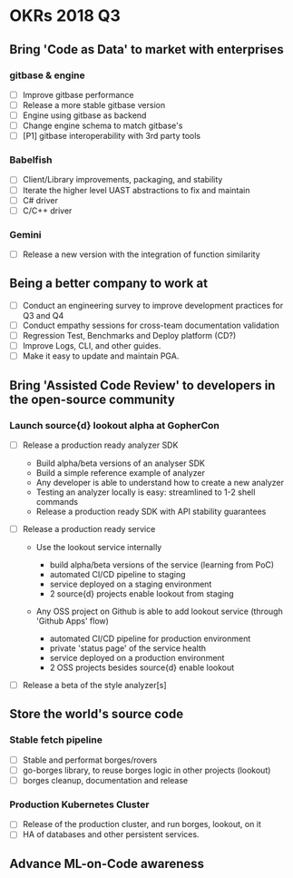 # OKRs 2018 Q3

## Bring 'Code as Data' to market with enterprises

### gitbase & engine

- [ ] Improve gitbase performance
- [ ] Release a more stable gitbase version
- [ ] Engine using gitbase as backend
- [ ] Change engine schema to match gitbase's
- [ ] [P1] gitbase interoperability with 3rd party tools

### Babelfish

- [ ] Client/Library improvements, packaging, and stability
- [ ] Iterate the higher level UAST abstractions to fix and maintain
- [ ] C# driver
- [ ] C/C++ driver

### Gemini

- [ ] Release a new version with the integration of function similarity

## Being a better company to work at

- [ ] Conduct an engineering survey to improve development practices for Q3 and Q4
- [ ] Conduct empathy sessions for cross-team documentation validation
- [ ] Regression Test, Benchmarks and Deploy platform (CD?)
- [ ] Improve Logs, CLI, and other guides.
- [ ] Make it easy to update and maintain PGA.

## Bring 'Assisted Code Review' to developers in the open-source community

### Launch source{d} lookout alpha at GopherCon

- [ ] Release a production ready analyzer SDK
  * Build alpha/beta versions of an analyser SDK
  * Build a simple reference example of analyzer
  * Any developer is able to understand how to create a new analyzer
  * Testing an analyzer locally is easy: streamlined to 1-2 shell commands
  * Release a production ready SDK with API stability guarantees

- [ ] Release a production ready service
  * Use the lookout service internally
    - build alpha/beta versions of the service (learning from PoC)
    - automated CI/CD pipeline to staging
    - service deployed on a staging environment
    - 2 source{d} projects enable lookout from staging

  * Any OSS project on Github is able to add lookout service (through 'Github Apps' flow)
    - automated CI/CD pipeline for production environment
    - private 'status page' of the service health
    - service deployed on a production environment
    - 2 OSS projects besides source{d} enable lookout

- [ ] Release a beta of the style analyzer[s]

## Store the world's source code

### Stable fetch pipeline

- [ ] Stable and performat borges/rovers
- [ ] go-borges library, to reuse borges logic in other projects (lookout)
- [ ] borges cleanup, documentation and release

### Production Kubernetes Cluster

- [ ] Release of the production cluster, and run borges, lookout, on it
- [ ] HA of databases and other persistent services.

## Advance ML-on-Code awareness

